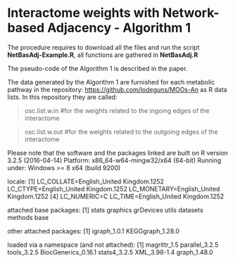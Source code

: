 # Interactome weights with Network-based Adjacency - Algorithm 1

The procedure requires to download all the files and run the script **NetBasAdj-Example.R**, all functions are gathered in **NetBasAdj.R**

The pseudo-code of the Algorithm 1 is described in the paper.

The data generated by the Algorithm 1 are furnished for each metabolic pathway in the repository: https://github.com/lodeguns/MOOs-An   as R data lists. In this repository they are called:

> osc.list.w.in      #for the weights related to the ingoing edges of the interactome

> osc.list.w.out     #for the weights related to the outgoing edges of the interactome


Please note that the software and the packages linked are built on R version 3.2.5 (2016-04-14)
Platform: x86_64-w64-mingw32/x64 (64-bit)
Running under: Windows >= 8 x64 (build 9200)

locale:
[1] LC_COLLATE=English_United Kingdom.1252  LC_CTYPE=English_United Kingdom.1252    LC_MONETARY=English_United Kingdom.1252
[4] LC_NUMERIC=C                            LC_TIME=English_United Kingdom.1252    

attached base packages:
[1] stats     graphics  grDevices utils     datasets  methods   base     

other attached packages:
[1] igraph_1.0.1     KEGGgraph_1.28.0

loaded via a namespace (and not attached):
[1] magrittr_1.5        parallel_3.2.5      tools_3.2.5         BiocGenerics_0.16.1 stats4_3.2.5        XML_3.98-1.4        graph_1.48.0 

